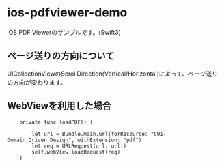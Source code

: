 # ios-pdfviewer-demo
iOS PDF Viewerのサンプルです。(Swift3)

## ページ送りの方向について
UICollectionViewのScrollDirection(Vertical/Horizontal)によって、ページ送りの方向が変わります。

## WebViewを利用した場合

```swift:
    private func loadPDF() {
        
        let url = Bundle.main.url(forResource: "C91-Domain_Driven_Design", withExtension: "pdf")
        let req = URLRequest(url: url!)
        self.webView.loadRequest(req)
    }
```
